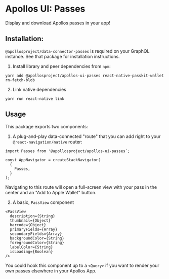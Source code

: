 # Apollos UI: Passes

Display and download Apollos passes in your app!

## Installation:

`@apollosproject/data-connector-passes` is required on your GraphQL instance. See that package for installation instructions.

1. Install library and peer dependencies from `npm`:

```
yarn add @apollosproject/apollos-ui-passes react-native-passkit-wallet rn-fetch-blob
```

2. Link native dependencies

```
yarn run react-native link
```

## Usage

This package exports two components:

1. A plug-and-play data-connected "route" that you can add right to your `@react-navigation/native` router:

```
import Passes from '@apollosproject/apollos-ui-passes`;

const AppNavigator = createStackNavigator(
  {
    Passes,
  }
);
```

Navigating to this route will open a full-screen view with your pass in the center and an "Add to Apple Wallet" button.

2. A basic, `PassView` component

```
<PassView
  description={String}
  thumbnail={Object}
  barcode={Object}
  primaryFields={Array}
  secondaryFields={Array}
  backgroundColor={String}
  foregroundColor={String}
  labelColor={String}
  isLoading={Boolean}
/>
```

You could hook this component up to a `<Query>` if you want to render your own passes elsewhere in your Apollos App.